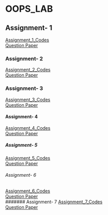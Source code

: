 # OOPS_LAB
## Assignment- 1 
[Assignment_1_Codes](https://github.com/jyothi-1822/OOPS_LAB/tree/main/Oops/B180359CS_1/B180359CS_1)</br>
[Question Paper](https://github.com/jyothi-1822/OOPS_LAB/blob/main/Oops/Assignment%201.pdf)</br>
### Assignment- 2 
[Assignment_2_Codes](https://github.com/jyothi-1822/OOPS_LAB/tree/main/Oops/B180359CS_2/B180359CS_2)</br>
[Question Paper](https://github.com/jyothi-1822/OOPS_LAB/blob/main/Oops/Assignment2.pdf)</br>
### Assignment- 3
[Assignment_3_Codes](https://github.com/jyothi-1822/OOPS_LAB/tree/main/Oops/B180359CS_3)</br>
[Question Paper](https://github.com/jyothi-1822/OOPS_LAB/blob/main/Oops/Assignment3.pdf)</br>
#### Assignment- 4
[Assignment_4_Codes](https://github.com/jyothi-1822/OOPS_LAB/tree/main/Oops/B180359CS_4)</br>
[Question Paper](https://github.com/jyothi-1822/OOPS_LAB/blob/main/Oops/Assignment4.pdf)</br>
##### Assignment- 5
[Assignment_5_Codes](https://github.com/jyothi-1822/OOPS_LAB/tree/main/Oops/B180359CS_5)</br>
[Question Paper](https://github.com/jyothi-1822/OOPS_LAB/blob/main/Oops/Assignment3.pdf)</br>
###### Assignment- 6
[Assignment_6_Codes](https://github.com/jyothi-1822/OOPS_LAB/tree/main/Oops/B180359CS_6)</br>
[Question Paper](https://github.com/jyothi-1822/OOPS_LAB/blob/main/Oops/Assignment3.pdf)</br>
####### Assignment- 7
[Assignment_7_Codes](https://github.com/jyothi-1822/OOPS_LAB/tree/main/Oops/B180359CS_7)</br>
[Question Paper](https://github.com/jyothi-1822/OOPS_LAB/blob/main/Oops/Assignment3.pdf)</br>
